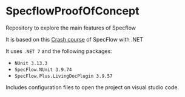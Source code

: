 # SpecflowProofOfConcept

Repository to explore the main features of Specflow

It is based on this [Crash course](https://perficient.udemy.com/course/framework-development-with-selenium-csharp-advanced/learn/lecture/23192248#questions) of SpecFlow with .NET 

It uses `.NET 7` and the following packages:

* ``NUnit 3.13.3``
* ``SpecFlow.NUnit 3.9.74``
* ``SpecFlow.Plus.LivingDocPlugin 3.9.57``

Includes configuration files to open the project on visual studio code.
